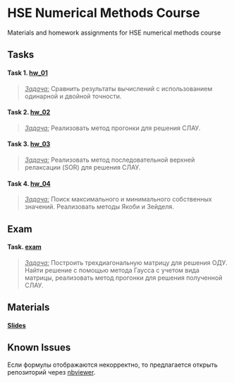 # HSE Numerical Methods Course

Materials and homework assignments for HSE numerical methods course

## Tasks

#### Task 1. [hw_01](/hw_01)
>   <ins><i>Задача:</i></ins> Сравнить результаты вычислений с использованием одинарной и двойной точности.

#### Task 2. [hw_02](/hw_02)
>   <ins><i>Задача:</i></ins> Реализовать метод прогонки для решения СЛАУ.

#### Task 3. [hw_03](/hw_03)
>   <ins><i>Задача:</i></ins> Реализовать метод последовательной верхней релаксации (SOR) для решения СЛАУ.

#### Task 4. [hw_04](/hw_04)
>   <ins><i>Задача:</i></ins> Поиск максимального и минимального собственных значений. Реализовать методы Якоби и Зейделя.

## Exam

#### Task. [exam](/exam)
>   <ins><i>Задача:</i></ins> Построить трехдиагональную матрицу для решения ОДУ. Найти решение с помощью метода Гаусса с учетом вида матрицы, реализовать метод прогонки для решения полученной СЛАУ.


## Materials

#### [Slides](/slides)

## Known Issues

Если формулы отображаются некорректно, то предлагается открыть репозиторий через [nbviewer](https://nbviewer.jupyter.org/github/nkarasovd/HSE_Numerical_Methods).